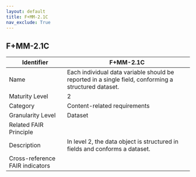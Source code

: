 ```yaml
---
layout: default
title: F+MM-2.1C
nav_exclude: True
---
```


## F+MM-2.1C

| Identifier | F+MM-2.1C |
| ---------- | ----------|
| Name | Each individual data variable should be reported in a single field, conforming a structured dataset. |
| Maturity Level | 2 |
| Category | Content-related requirements |
| Granularity Level | Dataset |
| Related FAIR Principle | |
| Description | In level 2, the data object is structured in fields and conforms a dataset. |
| Cross-reference FAIR indicators | |

